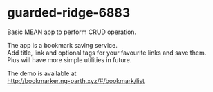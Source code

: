 # guarded-ridge-6883
Basic MEAN app to perform CRUD operation.  

The app is a bookmark saving service.  
Add title, link and optional tags for your favourite links  and save them.  
Plus will have more simple utilities in future.

The demo is available at  
http://bookmarker.ng-parth.xyz/#/bookmark/list
